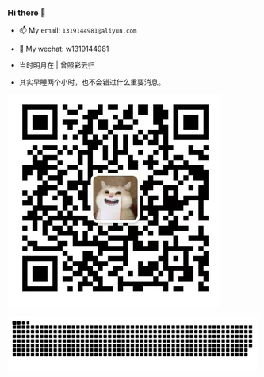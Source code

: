 ### Hi there 👋


- 📫 My email: `1319144981@aliyun.com`
- 🐶 My wechat: w1319144981


- 当时明月在 | 曾照彩云归
- 其实早睡两个小时，也不会错过什么重要消息。

![wechat QRCode](https://github.com/naonao-coke/naonao-coke/blob/main/WechatIMG296.jpg)

<picture>
  <source media="(prefers-color-scheme: dark)" srcset="https://raw.githubusercontent.com/ChunelFeng/ChunelFeng/output/github-contribution-grid-snake-dark.svg">
  <source media="(prefers-color-scheme: light)" srcset="https://raw.githubusercontent.com/ChunelFeng/ChunelFeng/output/github-contribution-grid-snake.svg">
  <img alt="github contribution grid snake animation" src="https://raw.githubusercontent.com/ChunelFeng/ChunelFeng/output/github-contribution-grid-snake.svg">
</picture>

<!--
**naonao-coke/naonao-coke** is a ✨ _special_ ✨ repository because its `README.md` (this file) appears on your GitHub profile.

Here are some ideas to get you started:

- 🔭 I’m currently working on ...
- 🌱 I’m currently learning ...
- 👯 I’m looking to collaborate on ...
- 🤔 I’m looking for help with ...
- 💬 Ask me about ...
- 📫 How to reach me: ...
- 😄 Pronouns: ...
- ⚡ Fun fact: ...
-->
